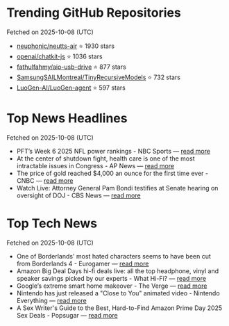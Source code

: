 # Trending GitHub Repositories
Fetched on 2025-10-08 (UTC)

- [neuphonic/neutts-air](https://github.com/neuphonic/neutts-air) ⭐ 1930 stars
- [openai/chatkit-js](https://github.com/openai/chatkit-js) ⭐ 1036 stars
- [fathulfahmy/aio-usb-drive](https://github.com/fathulfahmy/aio-usb-drive) ⭐ 877 stars
- [SamsungSAILMontreal/TinyRecursiveModels](https://github.com/SamsungSAILMontreal/TinyRecursiveModels) ⭐ 732 stars
- [LuoGen-AI/LuoGen-agent](https://github.com/LuoGen-AI/LuoGen-agent) ⭐ 597 stars

# Top News Headlines
Fetched on 2025-10-08 (UTC)
- PFT’s Week 6 2025 NFL power rankings - NBC Sports — [read more](https://www.nbcsports.com/nfl/profootballtalk/rumor-mill/news/pfts-week-6-2025-nfl-power-rankings)
- At the center of shutdown fight, health care is one of the most intractable issues in Congress - AP News — [read more](https://apnews.com/article/shutdown-health-care-subsidies-obamacare-congress-10b2ae9648bc5252fc2bd485ddc83493)
- The price of gold reached $4,000 an ounce for the first time ever - CNBC — [read more](https://www.cnbc.com/2025/10/07/gold-4000-record.html)
- Watch Live: Attorney General Pam Bondi testifies at Senate hearing on oversight of DOJ - CBS News — [read more](https://www.cbsnews.com/live-updates/pam-bondi-hearing-senate-judiciary-committee-attorney-general/)

# Top Tech News
Fetched on 2025-10-08 (UTC)
- One of Borderlands' most hated characters seems to have been cut from Borderlands 4 - Eurogamer — [read more](https://www.eurogamer.net/one-of-borderlands-most-hated-characters-seems-to-have-been-cut-from-borderlands-4)
- Amazon Big Deal Days hi-fi deals live: all the top headphone, vinyl and speaker savings picked by our experts - What Hi-Fi? — [read more](https://www.whathifi.com/hi-fi/live/amazon-big-deal-days-hi-fi-deals-live-all-the-top-headphone-vinyl-and-speaker-savings-picked-by-our-experts)
- Google’s extreme smart home makeover - The Verge — [read more](https://www.theverge.com/podcast/794067/google-smart-home-gemini-peloton-ai-vergecast)
- Nintendo has just released a "Close to You" animated video - Nintendo Everything — [read more](https://nintendoeverything.com/nintendo-has-just-released-a-close-to-you-animated-video/)
- A Sex Writer's Guide to the Best, Hard-to-Find Amazon Prime Day 2025 Sex Deals - Popsugar — [read more](https://www.popsugar.com/sex/amazon-prime-day-sex-deals-october-2025-49462019)
